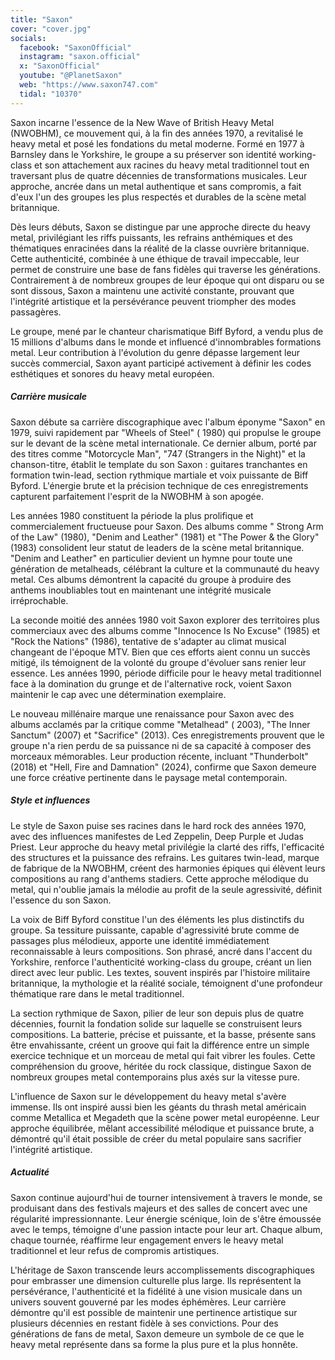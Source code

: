 ```yaml
---
title: "Saxon"
cover: "cover.jpg"
socials:
  facebook: "SaxonOfficial"
  instagram: "saxon.official"
  x: "SaxonOfficial"
  youtube: "@PlanetSaxon"
  web: "https://www.saxon747.com"
  tidal: "10370"
---
```


Saxon incarne l'essence de la New Wave of British Heavy Metal (NWOBHM), ce mouvement qui, à la fin des années 1970, a
revitalisé le heavy metal et posé les fondations du metal moderne. Formé en 1977 à Barnsley dans le Yorkshire, le groupe
a su préserver son identité working-class et son attachement aux racines du heavy metal traditionnel tout en traversant
plus de quatre décennies de transformations musicales. Leur approche, ancrée dans un metal authentique et sans
compromis, a fait d'eux l'un des groupes les plus respectés et durables de la scène metal britannique.

Dès leurs débuts, Saxon se distingue par une approche directe du heavy metal, privilégiant les riffs puissants, les
refrains anthémiques et des thématiques enracinées dans la réalité de la classe ouvrière britannique. Cette
authenticité, combinée à une éthique de travail impeccable, leur permet de construire une base de fans fidèles qui
traverse les générations. Contrairement à de nombreux groupes de leur époque qui ont disparu ou se sont dissous, Saxon a
maintenu une activité constante, prouvant que l'intégrité artistique et la persévérance peuvent triompher des modes
passagères.

Le groupe, mené par le chanteur charismatique Biff Byford, a vendu plus de 15 millions d'albums dans le monde et
influencé d'innombrables formations metal. Leur contribution à l'évolution du genre dépasse largement leur succès
commercial, Saxon ayant participé activement à définir les codes esthétiques et sonores du heavy metal européen.

##### Carrière musicale

Saxon débute sa carrière discographique avec l'album éponyme "Saxon" en 1979, suivi rapidement par "Wheels of Steel" (
1980) qui propulse le groupe sur le devant de la scène metal internationale. Ce dernier album, porté par des titres
comme "Motorcycle Man", "747 (Strangers in the Night)" et la chanson-titre, établit le template du son Saxon : guitares
tranchantes en formation twin-lead, section rythmique martiale et voix puissante de Biff Byford. L'énergie brute et la
précision technique de ces enregistrements capturent parfaitement l'esprit de la NWOBHM à son apogée.

Les années 1980 constituent la période la plus prolifique et commercialement fructueuse pour Saxon. Des albums comme "
Strong Arm of the Law" (1980), "Denim and Leather" (1981) et "The Power & the Glory" (1983) consolident leur statut de
leaders de la scène metal britannique. "Denim and Leather" en particulier devient un hymne pour toute une génération de
metalheads, célébrant la culture et la communauté du heavy metal. Ces albums démontrent la capacité du groupe à produire
des anthems inoubliables tout en maintenant une intégrité musicale irréprochable.

La seconde moitié des années 1980 voit Saxon explorer des territoires plus commerciaux avec des albums comme "Innocence
Is No Excuse" (1985) et "Rock the Nations" (1986), tentative de s'adapter au climat musical changeant de l'époque MTV.
Bien que ces efforts aient connu un succès mitigé, ils témoignent de la volonté du groupe d'évoluer sans renier leur
essence. Les années 1990, période difficile pour le heavy metal traditionnel face à la domination du grunge et de
l'alternative rock, voient Saxon maintenir le cap avec une détermination exemplaire.

Le nouveau millénaire marque une renaissance pour Saxon avec des albums acclamés par la critique comme "Metalhead" (
2003), "The Inner Sanctum" (2007) et "Sacrifice" (2013). Ces enregistrements prouvent que le groupe n'a rien perdu de sa
puissance ni de sa capacité à composer des morceaux mémorables. Leur production récente, incluant "Thunderbolt" (2018)
et "Hell, Fire and Damnation" (2024), confirme que Saxon demeure une force créative pertinente dans le paysage metal
contemporain.

##### Style et influences

Le style de Saxon puise ses racines dans le hard rock des années 1970, avec des influences manifestes de Led Zeppelin,
Deep Purple et Judas Priest. Leur approche du heavy metal privilégie la clarté des riffs, l'efficacité des structures et
la puissance des refrains. Les guitares twin-lead, marque de fabrique de la NWOBHM, créent des harmonies épiques qui
élèvent leurs compositions au rang d'anthems stadiers. Cette approche mélodique du metal, qui n'oublie jamais la mélodie
au profit de la seule agressivité, définit l'essence du son Saxon.

La voix de Biff Byford constitue l'un des éléments les plus distinctifs du groupe. Sa tessiture puissante, capable
d'agressivité brute comme de passages plus mélodieux, apporte une identité immédiatement reconnaissable à leurs
compositions. Son phrasé, ancré dans l'accent du Yorkshire, renforce l'authenticité working-class du groupe, créant un
lien direct avec leur public. Les textes, souvent inspirés par l'histoire militaire britannique, la mythologie et la
réalité sociale, témoignent d'une profondeur thématique rare dans le metal traditionnel.

La section rythmique de Saxon, pilier de leur son depuis plus de quatre décennies, fournit la fondation solide sur
laquelle se construisent leurs compositions. La batterie, précise et puissante, et la basse, présente sans être
envahissante, créent un groove qui fait la différence entre un simple exercice technique et un morceau de metal qui fait
vibrer les foules. Cette compréhension du groove, héritée du rock classique, distingue Saxon de nombreux groupes metal
contemporains plus axés sur la vitesse pure.

L'influence de Saxon sur le développement du heavy metal s'avère immense. Ils ont inspiré aussi bien les géants du
thrash metal américain comme Metallica et Megadeth que la scène power metal européenne. Leur approche équilibrée, mêlant
accessibilité mélodique et puissance brute, a démontré qu'il était possible de créer du metal populaire sans sacrifier
l'intégrité artistique.

##### Actualité

Saxon continue aujourd'hui de tourner intensivement à travers le monde, se produisant dans des festivals majeurs et des
salles de concert avec une régularité impressionnante. Leur énergie scénique, loin de s'être émoussée avec le temps,
témoigne d'une passion intacte pour leur art. Chaque album, chaque tournée, réaffirme leur engagement envers le heavy
metal traditionnel et leur refus de compromis artistiques.

L'héritage de Saxon transcende leurs accomplissements discographiques pour embrasser une dimension culturelle plus
large. Ils représentent la persévérance, l'authenticité et la fidélité à une vision musicale dans un univers souvent
gouverné par les modes éphémères. Leur carrière démontre qu'il est possible de maintenir une pertinence artistique sur
plusieurs décennies en restant fidèle à ses convictions. Pour des générations de fans de metal, Saxon demeure un symbole
de ce que le heavy metal représente dans sa forme la plus pure et la plus honnête.
